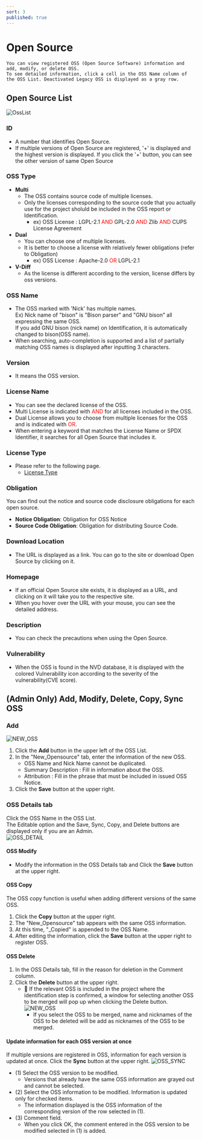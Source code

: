 ```yaml
---
sort: 3
published: true
---
```

# Open Source
```note
You can view registered OSS (Open Source Software) information and add, modify, or delete OSS.
To see detailed information, click a cell in the OSS Name column of the OSS List. Deactivated Legacy OSS is displayed as a gray row.
```
## Open Source List
![OssList](images/2_oss_list.PNG)

### ID
- A number that identifies Open Source.
- If multiple versions of Open Source are registered, '+' is displayed and the highest version is displayed. If you click the '+' button, you can see the other version of same Open Source 

### OSS Type
- **Multi**
    - The OSS contains source code of multiple licenses.
    - Only the licenses corresponding to the source code that you actually use for the project sholuld be included in the OSS report or Identification.
        - ex) OSS License : LGPL-2.1 <span style="color:red">AND</span> GPL-2.0 <span style="color:red">AND</span> Zlib <span style="color:red">AND</span> CUPS License Agreement
- **Dual**
    - You can choose one of multiple licenses.   
    - It is better to choose a license with relatively fewer obligations (refer to Obligation)
        - ex) OSS License : Apache-2.0 <span style="color:red">OR</span> LGPL-2.1
- **V-Diff**
    - As the license is different according to the version, license differs by oss versions.

### OSS Name
- The OSS marked with 'Nick' has multiple names.    
    Ex) Nick name of "bison" is "Bison parser" and "GNU bison" all expressing the same OSS.  
        If you add GNU bison (nick name) on Identification, it is automatically changed to bison(OSS name).  
- When searching, auto-completion is supported and a list of partially matching OSS names is displayed after inputting 3 characters. 
      
### Version
- It means the OSS version.

### License Name
- You can see the declared license of the OSS.
- Multi License is indicated with <span style="color:red">AND</span> for all licenses included in the OSS.
- Dual License allows you to choose from multiple licenses for the OSS and is indicated with <span style="color:red">OR</span>.
- When entering a keyword that matches the License Name or SPDX Identifier, it searches for all Open Source that includes it.


### License Type
- Please refer to the following page.
    - [License Type](https://fosslight.org/hub-guide/menu/2_license.html#license-type) 

### Obligation
You can find out the notice and source code disclosure obligations for each open source.
- **Notice Obligation**: Obligation for OSS Notice
- **Source Code Obligation**: Obligation for distributing Source Code.

### Download Location
- The URL is displayed as a link. You can go to the site or download Open Source by clicking on it.

### Homepage
- If an official Open Source site exists, it is displayed as a URL, and clicking on it will take you to the respective site.
- When you hover over the URL with your mouse, you can see the detailed address.

### Description
- You can check the precautions when using the Open Source.

### Vulnerability
- When the OSS is found in the NVD database, it is displayed with the colored Vulnerability icon according to the severity of the vulnerability(CVE score).


## (Admin Only) Add, Modify, Delete, Copy, Sync OSS 
### Add
![NEW_OSS](images/2_oss_add_new.PNG) 
1. Click the **Add** button in the upper left of the OSS List.
2. In the "New_Opensource" tab, enter the information of the new OSS.
    - OSS Name and Nick Name cannot be duplicated.
    - Summary Description : Fill in information about the OSS.
    - Attribution : Fill in the phrase that must be included in issued OSS Notice.
3. Click the **Save** button at the upper right.

### OSS Details tab
Click the OSS Name in the OSS List.    
The Editable option and the Save, Sync, Copy, and Delete buttons are displayed only if you are an Admin.  
![OSS_DETAIL](images/2_oss_detail.PNG) 

#### OSS Modify
- Modify the information in the OSS Details tab and Click the **Save** button at the upper right.

#### OSS Copy
The OSS copy function is useful when adding different versions of the same OSS.
1. Click the **Copy** button at the upper right.
2. The "New_Opensource" tab appears with the same OSS information.
3. At this time, "_Copied" is appended to the OSS Name.
4. After editing the information, click the **Save** button at the upper right to register OSS.

#### OSS Delete
1. In the OSS Details tab, fill in the reason for deletion in the Comment column.
2. Click the **Delete** button at the upper right.
    - 📢 If the relevant OSS is included in the project where the identification step is confirmed, a window for selecting another OSS to be merged will pop up when clicking the Delete button.
    ![NEW_OSS](images/2_oss_rename.PNG)
        - If you select the OSS to be merged, name and nicknames of the OSS to be deleted will be add as nicknames of the OSS to be merged. 


#### Update information for each OSS version at once
If multiple versions are registered in OSS, information for each version is updated at once.
Click the **Sync** button at the upper right.
![OSS_SYNC](images/2_oss_sync.PNG)  
- (1) Select the OSS version to be modified.
     - Versions that already have the same OSS information are grayed out and cannot be selected.
- (2) Select the OSS information to be modified. Information is updated only for checked items.
     - The information displayed is the OSS information of the corresponding version of the row selected in (1).
- (3) Comment field.
     - When you click OK, the comment entered in the OSS version to be modified selected in (1) is added.


